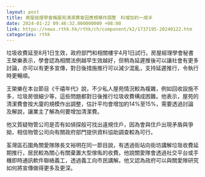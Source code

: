 ```yaml
---
layout: post
title: 房屋經理學會稱屋苑清潔費會因應規模作調整　料增加約一成半
date: 2024-01-22 09:46:32.000000000 +08:00
link: https://news.rthk.hk/rthk/ch/component/k2/1737195-20240122.htm
categories: rthk
---
```


垃圾收費延至8月1日生效，政府部門和相關樓宇4月1日試行。房屋經理學會秘書王榮樂表示，學會認為相關法例越早生效越好，但稍為延遲推後可以讓社會有更多討論，亦可以有更多宣傳，對日後措施推行可以減少混亂，支持延遲推行，令執行時更暢順。

王榮樂在本台節目《千禧年代》說，不少私人屋苑情況較為複雜，例如回收設施不多，垃圾房很細少等，這些問題都對日後推行垃圾收費構成困難。他表示，屋苑的清潔費會按大廈的規模作出調整，估計平均會增加約14%至15%，需要透過討論及解說，讓業主了解為何要增加清潔費。

他又質疑物管公司是否有如偵探般可找出違規住戶，因為會與住戶出現矛盾與爭拗，相信物管公司向有關政府部門提供資料協助調查較為可行。

荃灣區石圍角關愛隊隊長文裕明在同一節目說，有透過街站向街坊講解垃圾收費延期推行，居民較為關心有關棄置大型傢俬的收費。他說關愛隊會透過社交平台或手機即時通訊軟件聯絡義工，透過義工向市民講解。他又認為政府可以與關愛隊研究如何將宣傳做得更多及更深。

